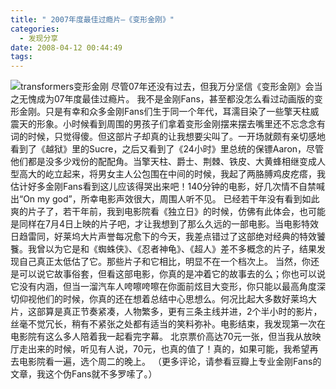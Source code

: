 ```yaml
---
title: " 2007年度最佳过瘾片–《变形金刚》"
categories:
  - 发现分享
date: 2008-04-12 00:44:49
tags:
---
```


![transformers变形金刚](../../../images/2008/04/transformers3-1280.jpg) 尽管07年还没有过去，但我万分坚信《变形金刚》会当之无愧成为07年度最佳过瘾片。 我不是金刚Fans，甚至都没怎么看过动画版的变形金刚。只是有幸和众多金刚Fans们生于同一个年代，耳濡目染了一些擎天柱威震天的形象。小时候看到周围的男孩子们拿着变形金刚摆来摆去嘴里还不忘念念有词的时候，只觉得傻。但这部片子却真的让我想要尖叫了。一开场就颇有亲切感地看到了《越狱》里的Sucre，之后又看到了《24小时》里总统的保镖Aaron，尽管他们都是没多少戏份的配配角。当擎天柱、爵士、荆棘、铁皮、大黄蜂相继变成人型高大的屹立起来，将男女主人公包围在中间的时候，我起了两胳膊鸡皮疙瘩，我估计好多金刚Fans看到这儿应该得哭出来吧！140分钟的电影，好几次情不自禁喊出“On my god”，所幸电影声效很大，周围人听不见。 已经若干年没有看到如此爽的片子了，若干年前，我到电影院看《独立日》的时候，仿佛有此体会，也可能是同样在7月4日上映的片子吧，才让我想到了那么久远的一部电影。当电影特效日趋雷同，好莱坞大片声誉每况愈下的今天，我差点错过了这部绝对经典的特效饕餮。我曾以为它是和《蜘蛛侠》、《忍者神龟》、《超人》差不多概念的片子，结果发现自己真正太低估了它。那些片子和它相比，明显不在一个档次上。 当然，你还是可以说它故事俗套，但看这部电影，你真的是冲着它的故事去的么；你也可以说它没有内涵，但当一溜汽车人咵嚓咵嚓在你面前炫目大变形，你只能以最高角度深切仰视他们的时候，你真的还在想着总结中心思想么。何况比起大多数好莱坞大片，这部算是真正节奏紧凑，人物繁多，更有三条主线并进，2个半小时的影片，丝毫不觉冗长，稍有不紧张之处都有适当的笑料弥补。电影结束，我发现第一次在电影院有这么多人陪着我一起看完字幕。 北京票价高达70元一张，但当我从放映厅走出来的时候，听见有人说，70元，也真的值了！真的，如果可能，我希望再去电影院看一遍，选个周二的晚上。 （更多评论，请参看豆瓣上专业金刚Fans的文章，我这个伪Fans就不多罗嗦了。）